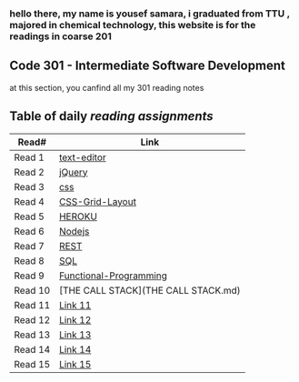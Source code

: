 ### hello there, my name is yousef samara, i graduated from TTU , majored in chemical technology, this website is for the readings in coarse 201

## Code 301 - Intermediate Software Development

at this section, you canfind all my 301 reading notes

## Table of daily *reading assignments*

**Read#**  |  **Link** |
-----------|-----------
Read 1 | [text-editor](text-editor.md) |
Read 2 | [jQuery](jQuery.md) |
Read 3 | [css](css.md) |
Read 4 | [CSS-Grid-Layout](CSS-Grid-Layout.md) |
Read 5 | [HEROKU](HEROKU.md) |
Read 6 | [Nodejs](Nodejs.md) |
Read 7 | [REST](REST.md) |
Read 8 | [SQL](SQL.md) |
Read 9 | [Functional-Programming](Functional-Programming.md) |
Read 10 | [THE CALL STACK](THE CALL STACK.md) |
Read 11 | [Link 11](https://yousef-samaea.github.io/reading-notes/code301/class11) |
Read 12 | [Link 12](https://yousef-samaea.github.io/reading-notes/code301/class12) |
Read 13 | [Link 13](https://yousef-samaea.github.io/reading-notes/code301/class13) |
Read 14 | [Link 14](https://yousef-samaea.github.io/reading-notes/code301/class14a) |
Read 15 | [Link 15](https://yousef-samaea.github.io/reading-notes/code301/class15) |



